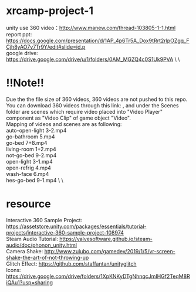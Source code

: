 # xrcamp-project-1
unity use 360 video：http://www.manew.com/thread-103805-1-1.html \
report ppt: https://docs.google.com/presentation/d/1AP_4p6Tr5A_Dox9tRrt2rlpOZgq_FCjh8yAO7v7Tr9Y/edit#slide=id.p \
google drive: https://drive.google.com/drive/u/1/folders/0AM_MGZQ4c0S1Uk9PVA \ \

# !!Note!!
Due the the file size of 360 videos, 360 videos are not pushed to this repo. \
You can download 360 videos through this link:
, and under the Scenes folder are scenes which require video placed into "Video Player" component as "Video Clip" of game object "Video". \
Mapping of videos and scenes are as following: \
auto-open-light 3-2.mp4 \
go-bathroom     5.mp4 \
go-bed          7+8.mp4 \
living-room     1+2.mp4 \
not-go-bed      9-2.mp4 \
open-light      3-1.mp4 \
open-refrig     4.mp4 \
wash-face       6.mp4 \
hes-go-bed      9-1.mp4 \ \

# resource
Interactive 360 Sample Project: https://assetstore.unity.com/packages/essentials/tutorial-projects/interactive-360-sample-project-108974 \
Steam Audio Tutorial: https://valvesoftware.github.io/steam-audio/doc/phonon_unity.html \
Camera Shake: http://www.zulubo.com/gamedev/2019/1/5/vr-screen-shake-the-art-of-not-throwing-up \
Glitch Effect: https://github.com/staffantan/unityglitch \
Icons: https://drive.google.com/drive/folders/1XpKNKyDTgNhnqcJmIHGf2TeqM8RiQAu1?usp=sharing

